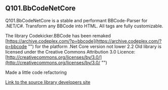 ## Q101.BbCodeNetCore

Q101.BbCodeNetCore is a stable and performant BBCode-Parser for .NET/C#. Transform any BBCode into HTML. All tags are fully customizable.

The library Codekicker.BBCode has been remaked [https://archive.codeplex.com/?p=bbcode](https://archive.codeplex.com/?p=bbcode "") for the platform .Net Core version not lower 2.2
Old library is licensed under the Creative Commons Attribution 3.0 Licence: [http://creativecommons.org/licenses/by/3.0/](http://creativecommons.org/licenses/by/3.0/ "")

Made a little code refactoring

[Link to the source library developers site]([url:http://codekicker.de] "")

